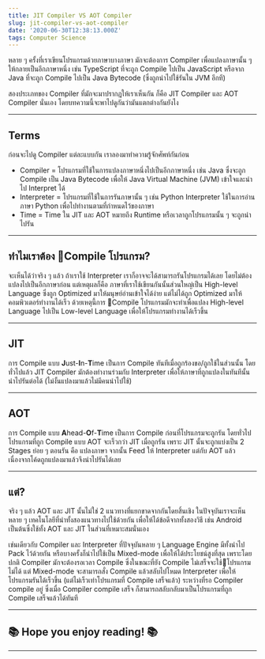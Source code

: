 ```yaml
---
title: JIT Compiler VS AOT Compiler
slug: jit-compiler-vs-aot-compiler
date: '2020-06-30T12:38:13.000Z'
tags: Computer Science
---
```


หลาย ๆ ครั้งที่เราเขียนโปรแกรมด้วยภาษาบางภาษา มักจะต้องการ Compiler เพื่อแปลงภาษานั้น ๆ ให้กลายเป็นอีกภาษาหนึ่ง เช่น TypeScript ที่จะถูก Compile ไปเป็น JavaScript หรือจาก Java ที่จะถูก Compile ไปเป็น Java Bytecode (ซึ่งถูกนำไปใช้รันใน JVM อีกที)

สองประเภทของ Compiler ที่มักจะมาปรากฎให้เราเห็นกัน ก็คือ JIT Compiler และ AOT Compiler นั่นเอง โดยบทความนี้จะพาไปดูกันว่ามันแตกต่างกันยังไง

---

## Terms

ก่อนจะไปดู Compiler แต่ละแบบกัน เราลองมาทำความรู้จักศัพท์กันก่อน

- Compiler = โปรแกรมที่ใช้ในการแปลงภาษาหนึ่งไปเป็นอีกภาษาหนึ่ง เช่น Java ซึ่งจะถูก Compile เป็น Java Bytecode เพื่อให้ Java Virtual Machine (JVM) เข้าใจและนำไป Interpret ได้
- Interpreter = โปรแกรมที่ใช้ในการรันภาษานั้น ๆ เช่น Python Interpreter ใช้ในการอ่านภาษา Python เพื่อไปทำงานตามที่กำหนดไว้ของภาษา
- Time = Time ใน JIT และ AOT หมายถึง Runtime หรือเวลาถูกโปรแกรมนั้น ๆ จะถูกนำไปรัน

---

## ทำไมเราต้อง Compile โปรแกรม?

จะเห็นได้ว่าจริง ๆ แล้ว ถ้าเราใช้ Interpreter เราก็อาจจะได้สามารถรันโปรแกรมได้เลย โดยไม่ต้องแปลงไปเป็นอีกภาษาก่อน แต่เหตุผลก็คือ ภาษาที่เราใช้เขียนกันนั้นส่วนใหญ่เป็น High-level Language ซึ่งถูก Optimized มาให้มนุษย์อ่านเข้าใจได้ง่าย แต่ไม่ได้ถูก Optimized มาให้คอมพิวเตอร์ทำงานได้เร็ว ด้วยเหตุนี้การ Compile โปรแกรมมักจะทำเพื่อแปลง High-level Language ไปเป็น Low-level Language เพื่อให้โปรแกรมทำงานได้เร็วขึ้น

---

## JIT

การ Compile แบบ **J**ust-**I**n-**T**ime เป็นการ Compile ทันทีเมื่อถูกร้องขอ/ถูกใช้ในส่วนนั้น โดยทั่วไปแล้ว JIT Compiler มักต้องทำงานร่วมกับ Interpreter เพื่อให้ภาษาที่ถูกแปลงในทันทีนั้น นำไปรันต่อได้ (ไม่งั้นแปลงมาแล้วไม่มีคนนำไปใช้)

---

## AOT

การ Compile แบบ **A**head-**O**f-**T**ime เป็นการ Compile ก่อนที่โปรแกรมจะถูกรัน โดยทั่วไปโปรแกรมที่ถูก Compile แบบ AOT จะเร็วกว่า JIT เมื่อถูกรัน เพราะ JIT นั้นจะถูกแบ่งเป็น 2 Stages ย่อย ๆ ตอนรัน คือ แปลงภาษา จากนั้น Feed ให้ Interpreter แต่กับ AOT แล้วเนื่องจากโค้ดถูกแปลงมาแล้วจึงนำไปรันได้เลย

---

## แต่?

จริง ๆ แล้ว AOT และ JIT นั้นไม่ใช่ 2 แนวทางที่แยกขาดจากกันโดยสิ้นเชิง ในปัจจุบันเราจะเห็นหลาย ๆ เทคโนโลยีที่นำทั้งสองแนวทางไปใช้ด้วยกัน เพื่อให้ได้ข้อดีจากทั้งสองวิธี เช่น Android เป็นต้นซึ่งใช้ทั้ง AOT และ JIT ในส่วนที่เหมาะสมนั่นเอง

เช่นเดียวกับ Compiler และ Interpreter ที่ปัจจุบันหลาย ๆ Language Engine มีทั้งนำไป Pack ไว้ด้วยกัน หรือบางครั้งก็นำไปใช้เป็น Mixed-mode เพื่อให้ได้ประโยชน์สูงที่สุด เพราะโดยปกติ Compiler มักจะต้องรอเวลา Compile ซึ่งในขณะที่ยัง Compile ไม่เสร็จจะใช้โปรแกรมไม่ได้ แต่ Mixed-mode จะสามารถสั่ง Compile แล้วสลับไปโหมด Interpreter เพื่อให้โปรแกรมรันได้เร็วขึ้น (แต่ไม่เร็วเท่าโปรแกรมที่ Compile เสร็จแล้ว) ระหว่างที่รอ Compiler compile อยู่ ซึ่งเมื่อ Compiler compile เสร็จ ก็สามารถสลับกลับมาเป็นโปรแกรมที่ถูก Compile เสร็จแล้วได้ทันที

---

## ****📚 Hope you enjoy reading! 📚****

---
